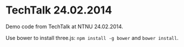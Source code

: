 # TechTalk 24.02.2014
Demo code from TechTalk at NTNU 24.02.2014.

Use bower to install three.js: ``npm install -g bower`` and ``bower install``.